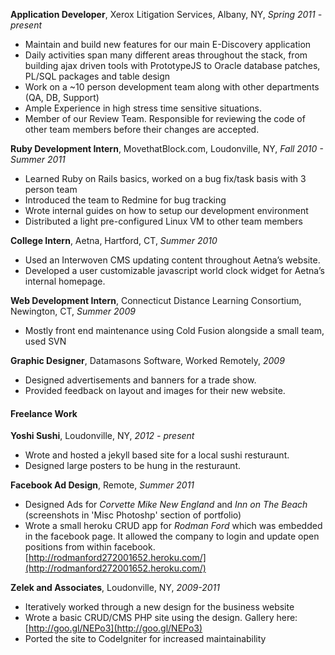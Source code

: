 **Application Developer**, Xerox Litigation Services, Albany, NY, _Spring 2011 - present_

* Maintain and build new features for our main E-Discovery application
* Daily activities span many different areas throughout the stack, from building ajax driven tools with PrototypeJS to Oracle database patches, PL/SQL packages and table design
* Work on a ~10 person development team along with other departments (QA, DB, Support)
* Ample Experience in high stress time sensitive situations.
* Member of our Review Team. Responsible for reviewing the code of other team members before their changes are accepted.

**Ruby Development Intern**, MovethatBlock.com, Loudonville, NY, _Fall 2010 - Summer 2011_

* Learned Ruby on Rails basics, worked on a bug fix/task basis with 3 person team
* Introduced the team to Redmine for bug tracking
* Wrote internal guides on how to setup our development environment
* Distributed a light pre-configured Linux VM to other team members

**College Intern**, Aetna, Hartford, CT, _Summer 2010_

* Used an Interwoven CMS updating content throughout Aetna’s website.
* Developed a user customizable javascript world clock widget for Aetna’s internal homepage.

**Web Development Intern**, Connecticut Distance Learning Consortium, Newington, CT, _Summer 2009_

* Mostly front end maintenance using Cold Fusion alongside a small team, used SVN

**Graphic Designer**, Datamasons Software, Worked Remotely, _2009_

* Designed advertisements and banners for a trade show.
* Provided feedback on layout and images for their new website.

#### Freelance Work

**Yoshi Sushi**, Loudonville, NY, _2012 - present_

* Wrote and hosted a jekyll based site for a local sushi resturaunt.
* Designed large posters to be hung in the resturaunt.

**Facebook Ad Design**, Remote, _Summer 2011_

* Designed Ads for _Corvette Mike New England_ and _Inn on The Beach_ (screenshots in 'Misc Photoshp' section of portfolio)
* Wrote a small heroku CRUD app for _Rodman Ford_ which was embedded in the facebook page.
It allowed the company to login and update open positions from within facebook. [http://rodmanford272001652.heroku.com/](http://rodmanford272001652.heroku.com/)

**Zelek and Associates**, Loudonville, NY, _2009-2011_

* Iteratively worked through a new design for the business website
* Wrote a basic CRUD/CMS PHP site using the design. Gallery here: [http://goo.gl/NEPo3](http://goo.gl/NEPo3)
* Ported the site to CodeIgniter for increased maintainability
